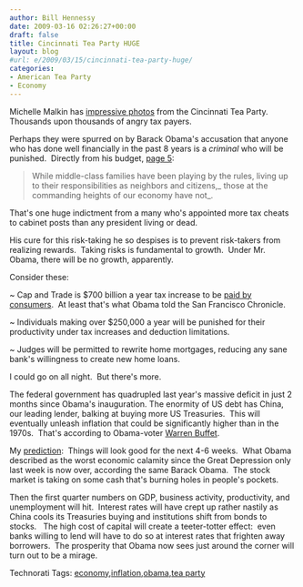 ```yaml
---
author: Bill Hennessy
date: 2009-03-16 02:26:27+00:00
draft: false
title: Cincinnati Tea Party HUGE
layout: blog
#url: e/2009/03/15/cincinnati-tea-party-huge/
categories:
- American Tea Party
- Economy
---
```


Michelle Malkin has [impressive photos](https://michellemalkin.com/2009/03/15/huge-thousands-converge-for-cincinnati-tea-party/) from the Cincinnati Tea Party.  Thousands upon thousands of angry tax payers.

Perhaps they were spurred on by Barack Obama's accusation that anyone who has done well financially in the past 8 years is a _criminal_ who will be punished.  Directly from his budget, [page 5](https://templatelab.com/fy10-newera/):



> While middle-class families have been playing by the rules, living up to their responsibilities as neighbors and citizens,_ those at the commanding heights of our economy have not_.



That's one huge indictment from a many who's appointed more tax cheats to cabinet posts than any president living or dead.

His cure for this risk-taking he so despises is to prevent risk-takers from realizing rewards.  Taking risks is fundamental to growth.  Under Mr. Obama, there will be no growth, apparently.

Consider these:

~ Cap and Trade is $700 billion a year tax increase to be [paid by consumers](https://gatewaypundit.blogspot.com/2009/03/obama-admits-cap-trade-will-cause.html).  At least that's what Obama told the San Francisco Chronicle.

~ Individuals making over $250,000 a year will be punished for their productivity under tax increases and deduction limitations.

~ Judges will be permitted to rewrite home mortgages, reducing any sane bank's willingness to create new home loans.

I could go on all night.  But there's more.

The federal government has quadrupled last year's massive deficit in just 2 months since Obama's inauguration. The enormity of US debt has China, our leading lender, balking at buying more US Treasuries.  This will eventually unleash inflation that could be significantly higher than in the 1970s.  That's according to Obama-voter [Warren Buffet](https://tcotprojects.ning.com/profile/wthennessy).

My [prediction](https://hennessysview.com/2009/03/14/2009-economic-prediction/):  Things will look good for the next 4-6 weeks.  What Obama described as the worst economic calamity since the Great Depression only last week is now over, according the same Barack Obama.  The stock market is taking on some cash that's burning holes in people's pockets.

Then the first quarter numbers on GDP, business activity, productivity, and unemployment will hit.  Interest rates will have crept up rather nastily as China cools its Treasuries buying and institutions shift from bonds to stocks.   The high cost of capital will create a teeter-totter effect:  even banks willing to lend will have to do so at interest rates that frighten away borrowers.  The prosperity that Obama now sees just around the corner will turn out to be a mirage.



Technorati Tags: [economy](https://technorati.com/tags/economy),[inflation](https://technorati.com/tags/inflation),[obama](https://technorati.com/tags/obama),[tea party](https://technorati.com/tags/tea%20party)
